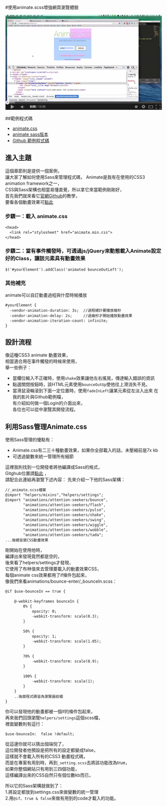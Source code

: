 #使用animate.scss增強網頁瀏覽體驗

<a href="https://www.youtube.com/watch?v=mgvKAwC6NpQ&feature=youtu.be" target="_blank">![](/images/sass/20141012-1.png)</a> 

##範例程式碼
* <a href="http://daneden.github.io/animate.css/" target="_blank">animate.css</a>
* <a href="https://github.com/tgdev/animate-sass" target="_blank">animate sass版本</a>
*  <a href="https://github.com/gonsakon/animate-sass" target="_blank">Github 範例程式碼</a>

## 進入主題  
這個章節則是提供一個案例，  
讓大家了解如何使用Sass來管理程式碼，
Animate是我有在使用的CSS3 animation framework之一，  
CSS與Sass架構也相當易懂直覺，所以拿它來當範例剛剛好，  
首先我們就來看它<a href="https://github.com/gonsakon/animate-sass" target="_blank">官網Github</a>的教學，  
要看各個動畫效果可<a href="https://github.com/daneden/animate.css" target="_blank">點此</a>  
### 步驟一：載入 animate.css
```
<head>
  <link rel="stylesheet" href="animate.min.css">
</head>
```
### 步驟二：當有事件觸發時，可透過js/jQuery來動態載入Animate設定好的Class，讓該元素具有動畫效果
```
$('#yourElement').addClass('animated bounceOutLeft');
```

### 其他補充
animate可以自訂動畫過程與什麼時候播放
```
#yourElement {
  -vendor-animation-duration: 3s;  //過程總計要播放幾秒
  -vendor-animation-delay: 2s;     //過幾秒才開始播放動畫效果
  -vendor-animation-iteration-count: infinite;
}
```

## 設計流程  
像這種CSS3 animate 動畫效果，  
相當適合用在事件觸發的時候來使用，  
舉一些例子：  
* 當欄位輸入不正確時，使用`shake`效果讓他左右搖晃，傳達輸入錯誤的資訊  
* 點選關閉按鈕時，該HTML元素使用`bounceOutUp`使他往上滑消失不見。
* 當滑鼠滾輪滾到下面一定位置時，使用`fadeInLeft`讓某元素從左淡入出來
在我的影片與Github範例檔，  
有介紹如何做一個Login的介面出來，  
各位也可以從中瀏覽其開發流程。  

## 利用Sass管理Animate.css
使用Sass管理的優點有：
* Animate.css有二三十種動畫效果，如果你全部載入的話，未壓縮前是7x kb
* 可透過變數來統一管理所有細節

這裡我則找到一位開發者將他編譯成Sass的格式，  
Gitghub位置請<a href="https://github.com/tgdev/animate-sass" target="_blank">點此</a> ，  
請配合此連結再瀏覽下述內容：
先來介紹一下他的Sass架構：
```
//_animate.scss檔案
@import "helpers/mixins","helpers/settings";
@import	"animations/attention-seekers/bounce",
		"animations/attention-seekers/flash",
		"animations/attention-seekers/pulse",
		"animations/attention-seekers/shake",
		"animations/attention-seekers/swing",
		"animations/attention-seekers/wiggle",
		"animations/attention-seekers/wobble",
		"animations/attention-seekers/tada";
...後續皆是CSS動畫效果

```
剛開始在使用他時，  
編譯出來發現竟然都是空的，  
後來看了helpers/settings才發現，  
它使用了布林值來去管理要載入的動畫效果CSS，  
每個animate css效果都用了if條件包起來，  
像我們來看animations/bounce-enter/_bounceIn.scss：
```
@if $use-bounceIn == true {

	@-webkit-keyframes bounceIn {
		0% {
			opacity: 0;
			-webkit-transform: scale(0.3);
		}

		50% {
			opacity: 1;
			-webkit-transform: scale(1.05);
		}

		70% {
			-webkit-transform: scale(0.9);
		}

		100% {
			-webkit-transform: scale(1);
		}
	}
	..後面程式碼皆為瀏覽器前綴
}
```
你可以發現他的動畫都被一個if的條件包起來，  
再來我們回頭瀏覽`helpers/settings`這個scss檔，  
裡面變數則有這行：  
```
$use-bounceIn:	false !default;
```
從這邊你就可以猜出個端倪了，  
這位開發者他預設是把所有的設定都變成false，  
這樣就不會載入所有的CSS3 動畫程式碼，  
而是在專案有用到時，再到`_setting.scss`去將該功能改為true，  
如果你整個網站只有用到三四個功能，  
這樣編譯出來的CSS自然只有個位數kb而已，  

所以它的Sass架構就做到了：  
1.將設定都放到settings.css來做變數的統一管理  
2.用`@if`、`true & false`來做有用到的code才載入的功能。  

 
